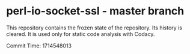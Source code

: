 # perl-io-socket-ssl - master branch

This repository contains the frozen state of the repository.
Its history is cleared. It is used only for static code
analysis with Codacy.

Commit Time: 1714548013